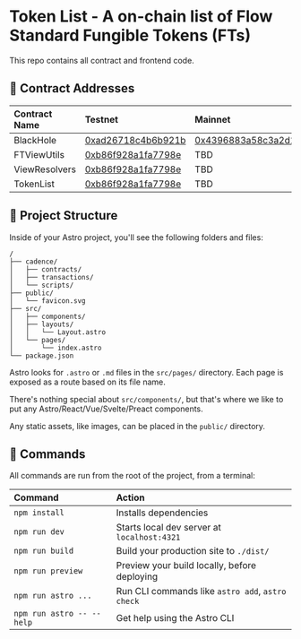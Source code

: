 # Token List - A on-chain list of Flow Standard Fungible Tokens (FTs)

This repo contains all contract and frontend code.

## 🔗 Contract Addresses

| Contract Name | Testnet | Mainnet |
| :------------ | :------ | :------ |
| BlackHole | [0xad26718c4b6b921b](https://contractbrowser.com/A.ad26718c4b6b921b.BlackHole) | [0x4396883a58c3a2d1](https://contractbrowser.com/A.4396883a58c3a2d1.BlackHole) |
| FTViewUtils | [0xb86f928a1fa7798e](https://contractbrowser.com/A.b86f928a1fa7798e.FTViewUtils) | TBD |
| ViewResolvers | [0xb86f928a1fa7798e](https://contractbrowser.com/A.b86f928a1fa7798e.ViewResolvers) | TBD |
| TokenList | [0xb86f928a1fa7798e](https://contractbrowser.com/A.b86f928a1fa7798e.TokenList) | TBD |

## 🚀 Project Structure

Inside of your Astro project, you'll see the following folders and files:

```text
/
├── cadence/
│   ├── contracts/
│   ├── transactions/
│   └── scripts/
├── public/
│   └── favicon.svg
├── src/
│   ├── components/
│   ├── layouts/
│   │   └── Layout.astro
│   └── pages/
│       └── index.astro
└── package.json
```

Astro looks for `.astro` or `.md` files in the `src/pages/` directory. Each page is exposed as a route based on its file name.

There's nothing special about `src/components/`, but that's where we like to put any Astro/React/Vue/Svelte/Preact components.

Any static assets, like images, can be placed in the `public/` directory.

## 🧞 Commands

All commands are run from the root of the project, from a terminal:

| Command                   | Action                                           |
| :------------------------ | :----------------------------------------------- |
| `npm install`             | Installs dependencies                            |
| `npm run dev`             | Starts local dev server at `localhost:4321`      |
| `npm run build`           | Build your production site to `./dist/`          |
| `npm run preview`         | Preview your build locally, before deploying     |
| `npm run astro ...`       | Run CLI commands like `astro add`, `astro check` |
| `npm run astro -- --help` | Get help using the Astro CLI                     |
